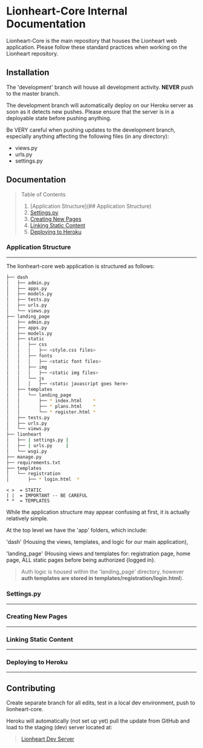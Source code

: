 # Lionheart-Core Internal Documentation

Lionheart-Core is the main repository that houses the Lionheart web application. 
Please follow these standard practices when working on the Lionheart repository. 

## Installation

The 'development' branch will house all development activity. **NEVER** push to the master branch. 

The development branch will automatically deploy on our Heroku server as soon as it detects new pushes. Please ensure that the server is in a deployable state before pushing anything.  

Be VERY careful when pushing updates to the development branch, especially anything affecting the following files (in any directory):
- views.py
- urls.py
- settings.py


## Documentation

> Table of Contents
> 1. [Application Structure](## Application Structure)
> 2. [Settings.py](##)
> 3. [Creating New Pages](##)
> 4. [Linking Static Content](##)
> 5. [Deploying to Heroku](##)

### Application Structure
---
The lionheart-core web application is structured as follows: 
```bash
├── dash
│   ├── admin.py
│   ├── apps.py
│   ├── models.py
│   ├── tests.py
│   ├── urls.py
│   └── views.py
├── landing_page
│   ├── admin.py
│   ├── apps.py
│   ├── models.py
│   ├── static
│   │   ├── css
│   │	│	├── <style.css files>
│   │   ├── fonts
│   │	│	├── <static font files>
│   │   ├── img
│   │	│	├── <static img files>
│   │   └── js
│   │	│	├── <static javascript goes here>
│   ├── templates
│   │   └── landing_page
│   │       ├── * index.html    *
│   │       ├── * plans.html    *
│   │       └── * register.html *
│   ├── tests.py
│   ├── urls.py
│   └── views.py
├── lionheart
│   ├── | settings.py |
│   ├── | urls.py     |
│   └── wsgi.py
├── manage.py
├── requirements.txt
├── templates
│   └── registration
│       ├── * login.html  *
```
```text
< >  = STATIC
| |  = IMPORTANT -- BE CAREFUL
* *  = TEMPLATES 
```

While the application structure may appear confusing at first, it is actually relatively simple. 

At the top level we have the 'app' folders, which include:

'dash' (Housing the views, templates, and logic for our main application), 

'landing_page' (Housing views and templates for: registration page, home page, ALL static pages before being authorized {logged in}. 

> Auth logic is housed within the 'landing_page' directory, however **auth templates are stored in templates/registration/login.html**).

### Settings.py
---
### Creating New Pages
---
### Linking Static Content
---
### Deploying to Heroku
---

 
## Contributing

Create separate branch for all edits, test in a local dev environment, push to lionheart-core.

Heroku will automatically (not set up yet) pull the update from GitHub and load to the staging (dev) server located at:

>[Lionheart Dev Server](lionheart-core-dev.herokuapp.com)





